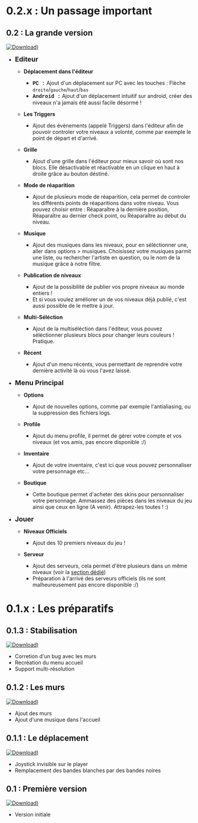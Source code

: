 <!-- TITLE: Changlogs -->
<!-- SUBTITLE: La liste des changements effectués à chaque version -->

# 0.2.x : Un passage important
## 0.2 : La grande version
[![Download)](https://img.shields.io/badge/Download-0.2-blue.svg?style=flat-square)](https://github.com/06-Games/Angry-Dash/releases/tag/0.2)

* <span style="font-size: 18px;">**Editeur**</span>
  * **Déplacement dans l'éditeur**
	  * <span style="font-family: Courier New; font-weight: bold;">PC :</span> Ajout d'un déplacement sur PC avec les touches : Flèche `droite`/`gauche`/`haut`/`bas`
    * <span style="font-family: Courier New; font-weight: bold;">Android :</span> Ajout d'un déplacement intuitif sur android, créer des niveaux n'a jamais été aussi facile désormé !

  * **Les Triggers**
    * Ajout des évènements (appelé Triggers) dans l'éditeur afin de pouvoir controler votre niveaux a volonté, comme par exemple le point de départ et d'arrivé.

  * **Grille**
    * Ajout d'une grille dans l'éditeur pour mieux savoir où sont nos blocs. Elle désactivable et réactivable en un clique en haut à droite grâce au bouton déstiné.

  * **Mode de réaparition**
    * Ajout de plusieurs mode de réaparition, cela permet de controler les différents points de réaparitions dans votre niveau. Vous pouvez choisir entre : Réaparaître à la dernière position, Réaparaître au dernier check point, ou Réaparaître au début du niveau.

  * **Musique**
    * Ajout des musiques dans les niveaux, pour en séléctionner une, aller dans options > musiques. Choisissez votre musiques parmit une liste, ou  rechercher l'artiste en question, ou le nom de la musique grâce à notre filtre.
    
  * **Publication de niveaux**
    * Ajout de la possibilité de publier vos propre niveaux au monde entiers !
    * Et si vous voulez améliorer un de vos niveaux déjà publié, c'est aussi possible de le mettre à jour.
   
  * **Multi-Séléction**
	  * Ajout de la multiséléction dans l'éditeur, vous pouvez séléctionner plusieurs blocs pour changer leurs couleurs ! Pratique.

  *  **Récent**
     * Ajout d'un menu récents, vous permettant de reprendre votre dernière activité là où vous l'avez laissé.
    
* <span style="font-size: 18px;">**Menu Principal**</span>
  * **Options**
    * Ajout de nouvelles options, comme par exemple l'antialiasing, ou la suppression des fichiers logs.
  
  * **Profile**
    * Ajout du menu profile, il permet de gérer votre compte et vos niveaux (et vos amis, pas encore disponible :/)
  
  * **Inventaire**
    * Ajout de votre inventaire, c'est ici que vous pouvez personnaliser votre personnage etc...
  
  * **Boutique**
    * Cette boutique permet d'acheter des skins pour personnaliser votre personnage. Ammassez des pièces dans les niveaux du jeu ainsi que ceux en ligne (A venir). Attrapez-les toutes ! :)
  
* <span style="font-size: 18px;">**Jouer**</span>
  * **Niveaux Officiels**
    * Ajout des 10 premiers niveaux du jeu !
  
  * **Serveur** 
    * Ajout des serveurs, cela permet d'être plusieurs dans un même niveaux (voir la [section dédié](summary#angry-dash-server))
    * Préparation à l'arrivé des serveurs officiels (ils ne sont malheureusement pas encore disponible :/)

# 0.1.x : Les préparatifs
## 0.1.3 : Stabilisation
[![Download)](https://img.shields.io/badge/Download-0.1.3-blue.svg?style=flat-square)](https://github.com/06-Games/Angry-Dash/releases/tag/0.1.3)
* Corretion d'un bug avec les murs
* Recréation du menu accueil
* Support multi-résolution

## 0.1.2 : Les murs
[![Download)](https://img.shields.io/badge/Download-0.1.2-blue.svg?style=flat-square)](https://github.com/06-Games/Angry-Dash/releases/tag/0.1.2)
* Ajout des murs
* Ajout d'une musique dans l'accueil

## 0.1.1 : Le déplacement
[![Download)](https://img.shields.io/badge/Download-0.1.1-blue.svg?style=flat-square)](https://github.com/06-Games/Angry-Dash/releases/tag/0.1.1)
* Joystick invisible sur le player
* Remplacement des bandes blanches par des bandes noires

## 0.1 : Première version
[![Download)](https://img.shields.io/badge/Download-0.1-blue.svg?style=flat-square)](https://github.com/06-Games/Angry-Dash/releases/tag/0.1)
* Version initiale